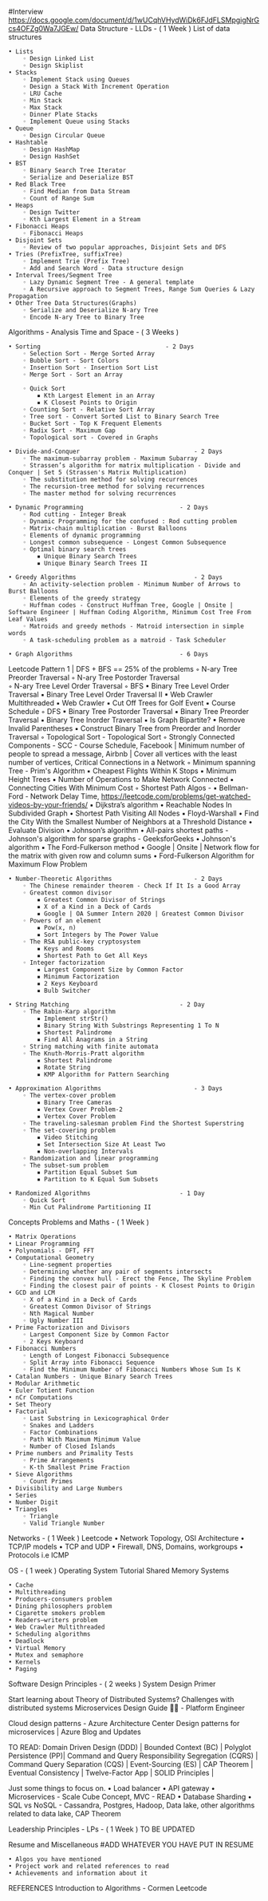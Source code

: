﻿#Interview
https://docs.google.com/document/d/1wUCqhVHydWiDk6FJdFLSMpgigNrGcs4OFZg0Wa7JGEw/
Data Structure - LLDs - ( 1 Week )
List of data structures

    • Lists
        ◦ Design Linked List
        ◦ Design Skiplist
    • Stacks
        ◦ Implement Stack using Queues
        ◦ Design a Stack With Increment Operation
        ◦ LRU Cache
        ◦ Min Stack
        ◦ Max Stack
        ◦ Dinner Plate Stacks
        ◦ Implement Queue using Stacks
    • Queue
        ◦ Design Circular Queue
    • Hashtable
        ◦ Design HashMap
        ◦ Design HashSet
    • BST 
        ◦ Binary Search Tree Iterator
        ◦ Serialize and Deserialize BST
    • Red Black Tree
        ◦ Find Median from Data Stream
        ◦ Count of Range Sum
    • Heaps 
        ◦ Design Twitter
        ◦ Kth Largest Element in a Stream
    • Fibonacci Heaps
        ◦ Fibonacci Heaps
    • Disjoint Sets
        ◦ Review of two popular approaches, Disjoint Sets and DFS
    • Tries (PrefixTree, suffixTree)
        ◦ Implement Trie (Prefix Tree)
        ◦ Add and Search Word - Data structure design
    • Interval Trees/Segment Tree
        ◦ Lazy Dynamic Segment Tree - A general template
        ◦ A Recursive approach to Segment Trees, Range Sum Queries & Lazy Propagation
    • Other Tree Data Structures(Graphs)
        ◦ Serialize and Deserialize N-ary Tree
        ◦ Encode N-ary Tree to Binary Tree

Algorithms - Analysis Time and Space - ( 3 Weeks )

    • Sorting  									- 2 Days
        ◦ Selection Sort - Merge Sorted Array
        ◦ Bubble Sort - Sort Colors
        ◦ Insertion Sort - Insertion Sort List
        ◦ Merge Sort - Sort an Array

        ◦ Quick Sort 
            ▪ Kth Largest Element in an Array
            ▪ K Closest Points to Origin
        ◦ Counting Sort - Relative Sort Array
        ◦ Tree sort - Convert Sorted List to Binary Search Tree
        ◦ Bucket Sort - Top K Frequent Elements
        ◦ Radix Sort - Maximum Gap
        ◦ Topological sort - Covered in Graphs

    • Divide-and-Conquer 								- 2 Days
        ◦ The maximum-subarray problem - Maximum Subarray
        ◦ Strassen’s algorithm for matrix multiplication - Divide and Conquer | Set 5 (Strassen's Matrix Multiplication)
        ◦ The substitution method for solving recurrences
        ◦ The recursion-tree method for solving recurrences
        ◦ The master method for solving recurrences

    • Dynamic Programming							- 2 Days
        ◦ Rod cutting - Integer Break
        ◦ Dynamic Programming for the confused : Rod cutting problem
        ◦ Matrix-chain multiplication - Burst Balloons
        ◦ Elements of dynamic programming
        ◦ Longest common subsequence - Longest Common Subsequence
        ◦ Optimal binary search trees
            ▪ Unique Binary Search Trees
            ▪ Unique Binary Search Trees II

    • Greedy Algorithms 								- 2 Days
        ◦ An activity-selection problem - Minimum Number of Arrows to Burst Balloons
        ◦ Elements of the greedy strategy
        ◦ Huffman codes - Construct Huffman Tree, Google | Onsite | Software Engineer | Huffman Coding Algorithm, Minimum Cost Tree From Leaf Values
        ◦ Matroids and greedy methods - Matroid intersection in simple words
        ◦ A task-scheduling problem as a matroid - Task Scheduler

    • Graph Algorithms 								- 6 Days
Leetcode Pattern 1 | DFS + BFS == 25% of the problems
        ◦ N-ary Tree Preorder Traversal
        ◦ N-ary Tree Postorder Traversal  
        ◦ N-ary Tree Level Order Traversal
        ◦ BFS
            ▪ Binary Tree Level Order Traversal
            ▪ Binary Tree Level Order Traversal II
            ▪ Web Crawler Multithreaded
            ▪ Web Crawler
            ▪ Cut Off Trees for Golf Event
            ▪ Course Schedule
        ◦ DFS
            ▪ Binary Tree Postorder Traversal
            ▪ Binary Tree Preorder Traversal
            ▪ Binary Tree Inorder Traversal
            ▪ Is Graph Bipartite?
            ▪ Remove Invalid Parentheses
            ▪ Construct Binary Tree from Preorder and Inorder Traversal
        ◦ Topological Sort - Topological Sort
        ◦ Strongly Connected Components - SCC - Course Schedule, Facebook | Minimum number of people to spread a message, Airbnb | Cover all vertices with the least number of vertices, Critical Connections in a Network
        ◦ Minimum spanning Tree - Prim's Algorithm
            ▪ Cheapest Flights Within K Stops
            ▪ Minimum Height Trees
            ▪ Number of Operations to Make Network Connected
            ▪ Connecting Cities With Minimum Cost
        ◦ Shortest Path Algos - 
            ▪ Bellman-Ford - Network Delay Time, https://leetcode.com/problems/get-watched-videos-by-your-friends/
            ▪ Dijkstra’s algorithm
                • Reachable Nodes In Subdivided Graph
                • Shortest Path Visiting All Nodes
            ▪ Floyd-Warshall
                • Find the City With the Smallest Number of Neighbors at a Threshold Distance
                • Evaluate Division
            ▪ Johnson’s algorithm
                • All-pairs shortest paths - Johnson's algorithm for sparse graphs - GeeksforGeeks
                • Johnson's algorithm
            ▪ The Ford-Fulkerson method
                • Google | Onsite | Network flow for the matrix with given row and column sums
                • Ford-Fulkerson Algorithm for Maximum Flow Problem

    • Number-Theoretic Algorithms						- 2 Days
        ◦ The Chinese remainder theorem - Check If It Is a Good Array
        ◦ Greatest common divisor
            ▪ Greatest Common Divisor of Strings
            ▪ X of a Kind in a Deck of Cards
            ▪ Google | OA Summer Intern 2020 | Greatest Common Divisor
        ◦ Powers of an element
            ▪ Pow(x, n)
            ▪ Sort Integers by The Power Value
        ◦ The RSA public-key cryptosystem
            ▪ Keys and Rooms
            ▪ Shortest Path to Get All Keys
        ◦ Integer factorization
            ▪ Largest Component Size by Common Factor
            ▪ Minimum Factorization
            ▪ 2 Keys Keyboard
            ▪ Bulb Switcher

    • String Matching								- 2 Day
        ◦ The Rabin-Karp algorithm
            ▪ Implement strStr()
            ▪ Binary String With Substrings Representing 1 To N
            ▪ Shortest Palindrome
            ▪ Find All Anagrams in a String
        ◦ String matching with finite automata
        ◦ The Knuth-Morris-Pratt algorithm
            ▪ Shortest Palindrome
            ▪ Rotate String
            ▪ KMP Algorithm for Pattern Searching

    • Approximation Algorithms							- 3 Days
        ◦ The vertex-cover problem
            ▪ Binary Tree Cameras
            ▪ Vertex Cover Problem-2
            ▪ Vertex Cover Problem
        ◦ The traveling-salesman problem Find the Shortest Superstring
        ◦ The set-covering problem
            ▪ Video Stitching
            ▪ Set Intersection Size At Least Two
            ▪ Non-overlapping Intervals
        ◦ Randomization and linear programming
        ◦ The subset-sum problem
            ▪ Partition Equal Subset Sum
            ▪ Partition to K Equal Sum Subsets

    • Randomized Algorithms							- 1 Day
        ◦ Quick Sort
        ◦ Min Cut Palindrome Partitioning II

Concepts Problems and Maths - ( 1 Week )

    • Matrix Operations
    • Linear Programming
    • Polynomials - DFT, FFT
    • Computational Geometry
        ◦ Line-segment properties
        ◦ Determining whether any pair of segments intersects
        ◦ Finding the convex hull - Erect the Fence, The Skyline Problem
        ◦ Finding the closest pair of points - K Closest Points to Origin
    • GCD and LCM
        ◦ X of a Kind in a Deck of Cards
        ◦ Greatest Common Divisor of Strings
        ◦ Nth Magical Number
        ◦ Ugly Number III
    • Prime Factorization and Divisors
        ◦ Largest Component Size by Common Factor
        ◦ 2 Keys Keyboard
    • Fibonacci Numbers
        ◦ Length of Longest Fibonacci Subsequence
        ◦ Split Array into Fibonacci Sequence
        ◦ Find the Minimum Number of Fibonacci Numbers Whose Sum Is K
    • Catalan Numbers - Unique Binary Search Trees
    • Modular Arithmetic
    • Euler Totient Function
    • nCr Computations
    • Set Theory
    • Factorial
        ◦ Last Substring in Lexicographical Order
        ◦ Snakes and Ladders
        ◦ Factor Combinations
        ◦ Path With Maximum Minimum Value
        ◦ Number of Closed Islands
    • Prime numbers and Primality Tests
        ◦ Prime Arrangements
        ◦ K-th Smallest Prime Fraction
    • Sieve Algorithms
        ◦ Count Primes
    • Divisibility and Large Numbers
    • Series
    • Number Digit
    • Triangles
        ◦ Triangle
        ◦ Valid Triangle Number


Networks - ( 1 Week )
Leetcode
    • Network Topology, OSI Architecture
    • TCP/IP models
    • TCP and UDP
    • Firewall, DNS, Domains, workgroups
    • Protocols i.e ICMP

OS - ( 1 week )
Operating System Tutorial
Shared Memory Systems

    • Cache
    • Multithreading
    • Producers-consumers problem
    • Dining philosophers problem
    • Cigarette smokers problem
    • Readers–writers problem
    • Web Crawler Multithreaded
    • Scheduling algorithms
    • Deadlock
    • Virtual Memory
    • Mutex and semaphore
    • Kernels
    • Paging
Software Design Principles - ( 2 weeks )
System Design Primer

Start learning about Theory of Distributed Systems?
Challenges with distributed systems
Microservices Design Guide 👨‍🏫 - Platform Engineer

Cloud design patterns - Azure Architecture Center
Design patterns for microservices | Azure Blog and Updates

TO READ:
Domain Driven Design (DDD) | Bounded Context (BC) | Polyglot Persistence (PP)| Command and Query Responsibility Segregation (CQRS) | Command Query Separation (CQS) | Event-Sourcing (ES) | CAP Theorem | Eventual Consistency | Twelve-Factor App | SOLID Principles |

Just some things to focus on.
    • Load balancer
    • API gateway
    • Microservices - Scale Cube Concept, MVC - READ
    • Database Sharding
    • SQL vs NoSQL - Cassandra, Postgres, Hadoop, Data lake, other algorithms related to data lake, CAP Theorem

Leadership Principles - LPs - ( 1 Week )
TO BE UPDATED

Resume and Miscellaneous
#ADD WHATEVER YOU HAVE PUT IN RESUME

    • Algos you have mentioned
    • Project work and related references to read
    • Achievements and information about it

REFERENCES
Introduction to Algorithms - Cormen
Leetcode
